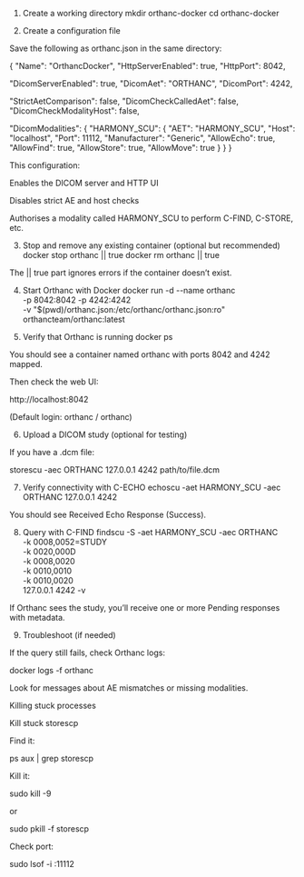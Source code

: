 1. Create a working directory
   mkdir orthanc-docker
   cd orthanc-docker

2. Create a configuration file

Save the following as orthanc.json in the same directory:

{
"Name": "OrthancDocker",
"HttpServerEnabled": true,
"HttpPort": 8042,

"DicomServerEnabled": true,
"DicomAet": "ORTHANC",
"DicomPort": 4242,

"StrictAetComparison": false,
"DicomCheckCalledAet": false,
"DicomCheckModalityHost": false,

"DicomModalities": {
"HARMONY_SCU": {
"AET": "HARMONY_SCU",
"Host": "localhost",
"Port": 11112,
"Manufacturer": "Generic",
"AllowEcho": true,
"AllowFind": true,
"AllowStore": true,
"AllowMove": true
}
}
}


This configuration:

Enables the DICOM server and HTTP UI

Disables strict AE and host checks

Authorises a modality called HARMONY_SCU to perform C-FIND, C-STORE, etc.

3. Stop and remove any existing container (optional but recommended)
   docker stop orthanc || true
   docker rm orthanc || true


The || true part ignores errors if the container doesn’t exist.

4. Start Orthanc with Docker
   docker run -d --name orthanc \
   -p 8042:8042 -p 4242:4242 \
   -v "$(pwd)/orthanc.json:/etc/orthanc/orthanc.json:ro" \
   orthancteam/orthanc:latest

5. Verify that Orthanc is running
   docker ps


You should see a container named orthanc with ports 8042 and 4242 mapped.

Then check the web UI:

http://localhost:8042

(Default login: orthanc / orthanc)

6. Upload a DICOM study (optional for testing)

If you have a .dcm file:

storescu -aec ORTHANC 127.0.0.1 4242 path/to/file.dcm

7. Verify connectivity with C-ECHO
   echoscu -aet HARMONY_SCU -aec ORTHANC 127.0.0.1 4242


You should see Received Echo Response (Success).

8. Query with C-FIND
   findscu -S -aet HARMONY_SCU -aec ORTHANC \
   -k 0008,0052=STUDY \
   -k 0020,000D \
   -k 0008,0020 \
   -k 0010,0010 \
   -k 0010,0020 \
   127.0.0.1 4242 -v


If Orthanc sees the study, you’ll receive one or more Pending responses with metadata.

9. Troubleshoot (if needed)

If the query still fails, check Orthanc logs:

docker logs -f orthanc


Look for messages about AE mismatches or missing modalities.

Killing stuck processes

Kill stuck storescp

Find it:

ps aux | grep storescp


Kill it:

sudo kill -9 <PID>


or

sudo pkill -f storescp


Check port:

sudo lsof -i :11112